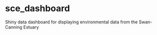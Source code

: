 # sce_dashboard
Shiny data dashboard for displaying environmental data from the Swan-Canning Estuary
